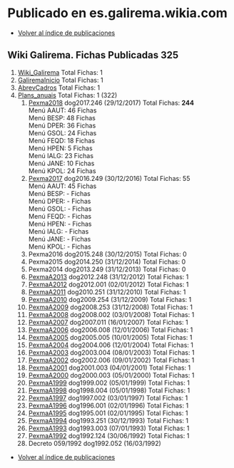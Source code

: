 # Publicado en es.galirema.wikia.com

* [Volver al índice de publicaciones](IndicePublicacion.md)

## Wiki Galirema. Fichas Publicadas 325

1. [Wiki_Galirema](http://es.galirema.wikia.com/wiki/Wiki_Galirema) Total Fichas: 1
1. [GaliremaInicio](http://es.galirema.wikia.com/wiki/GaliremaInicio) Total Fichas: 1
1. [AbrevCadros](http://es.galirema.wikia.com/wiki/AbrevCadros) Total Fichas: 1
1. [Plans_anuais](http://es.galirema.wikia.com/wiki/Plans_anuais) Total Fichas: 1 (322)
	1. [Pexma2018](http://es.galirema.wikia.com/wiki/PexmaA2018) dog2017.246 (29/12/2017) Total Fichas: __244__  
	Menú AAUT: 46 Fichas  
	Menú BESP: 48 Fichas  
	Menú DPER: 36 Fichas  
	Menú GSOL: 24 Fichas  
	Menú FEQD: 18 Fichas  
	Menú HPEN: 5 Fichas  
	Menú IALG: 23 Fichas  
	Menú JANE: 10 Fichas  
	Menú KPOL: 24 Fichas  
	1. [Pexma2017](http://es.galirema.wikia.com/wiki/PexmaA2017) dog2016.249 (30/12/2016) Total Fichas: 55  
	Menú AAUT: 45 Fichas  
	Menú BESP: - Fichas  
	Menú DPER: - Fichas  
	Menú GSOL: - Fichas  
	Menú FEQD: - Fichas  
	Menú HPEN: - Fichas  
	Menú IALG: - Fichas  
	Menú JANE: - Fichas  
	Menú KPOL: - Fichas  
	1. Pexma2016 dog2015.248 (30/12/2015) Total Fichas: 0
	1. Pexma2015 dog2014.250 (31/12/2014) Total Fichas: 0
	1. Pexma2014 dog2013.249 (31/12/2013) Total Fichas: 0
	1. [PexmaA2013](http://es.galirema.wikia.com/wiki/PexmaA2013) dog2012.248 (31/12/2012) Total Fichas: 1
	1. [PexmaA2012](http://es.galirema.wikia.com/wiki/PexmaA2012) dog2012.001 (02/01/2012) Total Fichas: 1
	1. [PexmaA2011](http://es.galirema.wikia.com/wiki/PexmaA2011) dog2010.251 (31/12/2010) Total Fichas: 1
	1. [PexmaA2010](http://es.galirema.wikia.com/wiki/PexmaA2010) dog2009.254 (31/12/2009) Total Fichas: 1
	1. [PexmaA2009](http://es.galirema.wikia.com/wiki/PexmaA2009) dog2008.253 (31/12/2008) Total Fichas: 1
	1. [PexmaA2008](http://es.galirema.wikia.com/wiki/PexmaA2008) dog2008.002 (03/01/2008) Total Fichas: 1
	1. [PexmaA2007](http://es.galirema.wikia.com/wiki/PexmaA2007) dog2007.011 (16/01/2007) Total Fichas: 1
	1. [PexmaA2006](http://es.galirema.wikia.com/wiki/PexmaA2006) dog2006.008 (12/01/2006) Total Fichas: 1
	1. [PexmaA2005](http://es.galirema.wikia.com/wiki/PexmaA2005) dog2005.005 (10/01/2005) Total Fichas: 1
	1. [PexmaA2004](http://es.galirema.wikia.com/wiki/PexmaA2004) dog2004.006 (12/01/2004) Total Fichas: 1
	1. [PexmaA2003](http://es.galirema.wikia.com/wiki/PexmaA2003) dog2003.004 (08/01/2003) Total Fichas: 1
	1. [PexmaA2002](http://es.galirema.wikia.com/wiki/PexmaA2002) dog2002.006 (09/01/2002) Total Fichas: 1
	1. [PexmaA2001](http://es.galirema.wikia.com/wiki/PexmaA2001) dog2001.003 (04/01/2001) Total Fichas: 1
	1. [PexmaA2000](http://es.galirema.wikia.com/wiki/PexmaA2000) dog2000.003 (05/01/2000) Total Fichas: 1
	1. [PexmaA1999](http://es.galirema.wikia.com/wiki/PexmaA1999) dog1999.002 (05/01/1999) Total Fichas: 1
	1. [PexmaA1998](http://es.galirema.wikia.com/wiki/PexmaA1998) dog1998.004 (05/01/1998) Total Fichas: 1
	1. [PexmaA1997](http://es.galirema.wikia.com/wiki/PexmaA1997) dog1997.002 (03/01/1997) Total Fichas: 1
	1. [PexmaA1996](http://es.galirema.wikia.com/wiki/PexmaA1996) dog1996.001 (02/01/1996) Total Fichas: 1
	1. [PexmaA1995](http://es.galirema.wikia.com/wiki/PexmaA1995) dog1995.001 (02/01/1995) Total Fichas: 1
	1. [PexmaA1994](http://es.galirema.wikia.com/wiki/PexmaA1994) dog1993.251 (30/12/1993) Total Fichas: 1
	1. [PexmaA1993](http://es.galirema.wikia.com/wiki/PexmaA1993) dog1993.003 (07/01/1993) Total Fichas: 1
	1. [PexmaA1992](http://es.galirema.wikia.com/wiki/PexmaA1992) dog1992.124 (30/06/1992) Total Fichas: 1
	1. Decreto 059/1992 dog1992.052 (16/03/1992)


* [Volver al índice de publicaciones](IndicePublicacion.md)

